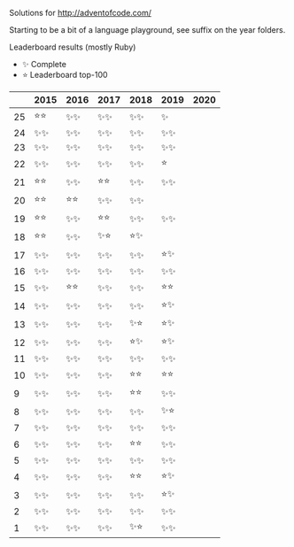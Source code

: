 Solutions for http://adventofcode.com/

Starting to be a bit of a language playground, see suffix on the year folders.

Leaderboard results (mostly Ruby)

- ✨ Complete
- ⭐️ Leaderboard top-100

|    | 2015 | 2016 | 2017 | 2018 | 2019 | 2020 |
|----|------|------|------|------|------|------|
| 25 |⭐️⭐️|✨✨|✨✨|✨✨|✨  ||
| 24 |✨✨|✨✨|✨✨|✨✨|✨✨||
| 23 |✨✨|✨✨|✨✨|✨✨|✨✨||
| 22 |✨✨|✨✨|✨✨|✨✨|⭐️  ||
| 21 |⭐️⭐️|✨✨|⭐️⭐️|✨✨|✨✨||
| 20 |⭐️⭐️|⭐️⭐️|✨✨|✨✨|   ||
| 19 |⭐️⭐️|✨✨|⭐️⭐️|✨✨|✨✨||
| 18 |⭐️⭐️|✨✨|✨⭐️|⭐️✨|   ||
| 17 |✨✨|✨✨|✨✨|✨✨|⭐️✨||
| 16 |✨✨|✨✨|✨✨|✨✨|✨✨||
| 15 |✨✨|⭐️⭐️|✨✨|✨✨|⭐️⭐️||
| 14 |✨✨|✨✨|✨✨|✨✨|⭐️✨||
| 13 |✨✨|✨✨|✨✨|✨⭐️|⭐️✨||
| 12 |✨✨|✨✨|✨✨|⭐️✨|⭐️✨||
| 11 |✨✨|✨✨|✨✨|✨✨|✨✨||
| 10 |✨✨|✨✨|✨✨|⭐️⭐️|⭐️⭐️||
|  9 |✨✨|✨✨|✨✨|⭐️⭐️|✨✨||
|  8 |✨✨|✨✨|✨✨|✨✨|✨⭐️||
|  7 |✨✨|✨✨|✨✨|✨✨|✨✨||
|  6 |✨✨|✨✨|✨✨|⭐️⭐️|✨✨||
|  5 |✨✨|✨✨|✨✨|✨✨|✨✨||
|  4 |✨✨|✨✨|✨✨|⭐️⭐️|⭐️✨||
|  3 |✨✨|✨✨|✨✨|✨✨|⭐️✨||
|  2 |✨✨|✨✨|✨✨|✨✨|✨✨||
|  1 |✨✨|✨✨|✨✨|✨⭐️|✨✨||
